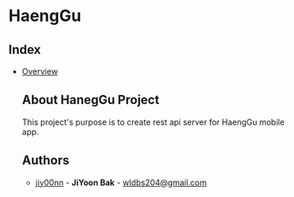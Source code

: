 # HaengGu

## Index

- [Overview](#overview)

  <!-- - [Getting Started](#getting-started)
  - [Authors](#authors)
<!--  Other options to write Readme
  - [Deployment](#deployment)
  - [Used or Referenced Projects](Used-or-Referenced-Projects)
-->

## About HanegGu Project

This project's purpose is to create rest api server for HaengGu mobile app.

<!-- ## Overview
**If you use this template, you can use this function**
- Issue Template
- Pull Request Template
- Commit Template
- Readme Template
- Contribute Template
- Pull Request Build Test(With Github Actions)

## Getting Started
**click `Use this template` and use this template!**
<!--
### Depencies
 Write about need to install the software and how to install them 
-->
<!-- ### Installing -->
<!-- A step by step series of examples that tell you how to get a development 
env running

Say what the step will be

    Give the example

And repeat

    until finished
-->
<!-- 1. Click `Use this template` button 
2. Create New Repository
3. Update Readme and Others(Other features are noted in comments.) -->
<!--
## Deployment
 Add additional notes about how to deploy this on a live system
 -->

## Authors

- [jiy00nn](https://github.com/jiy00nn) - **JiYoon Bak** - <wldbs204@gmail.com>

<!--
## Used or Referenced Projects
 - [referenced Project](project link) - **LICENSE** - little-bit introduce
-->